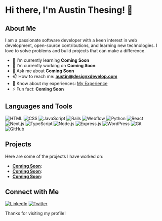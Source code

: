 # Hi there, I'm Austin Thesing! 👋

## About Me

I am a passionate software developer with a keen interest in web development, open-source contributions, and learning new technologies. I love to solve problems and build projects that can make a difference.

- 🌱 I’m currently learning **Coming Soon**
- 🔭 I’m currently working on **Coming Soon**
- 💬 Ask me about **Coming Soon**
- 📫 How to reach me: **austin@designxdevelop.com**
- 📄 Know about my experiences: [My Experience](https://www.linkedin.com/in/austinthesing)
- ⚡ Fun fact: **Coming Soon**

## Languages and Tools

![HTML](https://img.shields.io/badge/-HTML-black?style=flat-square&logo=html5)
![CSS](https://img.shields.io/badge/-CSS-black?style=flat-square&logo=css3)
![JavaScript](https://img.shields.io/badge/-JavaScript-black?style=flat-square&logo=javascript)
![Rails](https://img.shields.io/badge/-Rails-black?style=flat-square&logo=ruby-on-rails)
![Webflow](https://img.shields.io/badge/-Webflow-black?style=flat-square&logo=webflow)
![Python](https://img.shields.io/badge/-Python-black?style=flat-square&logo=python)
![React](https://img.shields.io/badge/-React-black?style=flat-square&logo=react)
![Next.js](https://img.shields.io/badge/-Next.js-black?style=flat-square&logo=next.js)
![TypeScript](https://img.shields.io/badge/-Typescript-black?style=flat-square&logo=typescript)
![Node.js](https://img.shields.io/badge/-Node.js-black?style=flat-square&logo=node.js)
![Express.js](https://img.shields.io/badge/-Express.js-black?style=flat-square&logo=express)
![WordPress](https://img.shields.io/badge/-WordPress-black?style=flat-square&logo=wordpress)
![Git](https://img.shields.io/badge/-Git-black?style=flat-square&logo=git)
![GitHub](https://img.shields.io/badge/-GitHub-black?style=flat-square&logo=github)

## Projects

Here are some of the projects I have worked on:

- **[Coming Soon](#)**: 
- **[Coming Soon](#)**: 
- **[Coming Soon](#)**: 

## Connect with Me

[![LinkedIn](https://img.shields.io/badge/-LinkedIn-black?style=flat-square&logo=linkedin)]([https://linkedin.com/in/austin-thesing](https://www.linkedin.com/in/austinthesing))
[![Twitter](https://img.shields.io/badge/-Twitter-black?style=flat-square&logo=twitter)](https://twitter.com/austinthesing)

Thanks for visiting my profile!
